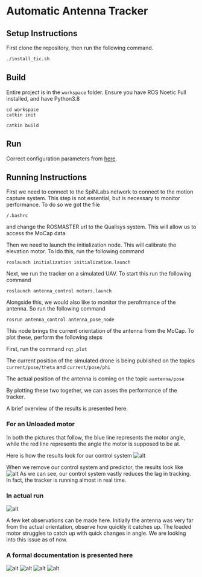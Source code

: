 # Automatic Antenna Tracker
## Setup Instructions 
First clone the repository, then run the following command.
```bash
./install_tic.sh
```

## Build

Entire project is in the `workspace` folder. 
Ensure you have ROS Noetic Full installed, and have Python3.8

```
cd workspace
catkin init

catkin build
```

## Run

Correct configuration parameters from [here](./workspace/src/messages/config/).

## Running Instructions

First we need to connect to the SpiNLabs network to connect to the motion capture system. This step is not essential, but is necessary to monitor performance. To do so we got the file 

```/.bashrc```

and change the ROSMASTER url to the Qualisys system. This will allow us to access the MoCap data. 

Then we need to launch the initialization node. This will calibrate the elevation motor. To ldo this, run the following command 

```roslaunch initialization initialization.launch```

Next, we run the tracker on a simulated UAV. To start this run the following command

```roslaunch antenna_control motors.launch```

Alongside this, we would also like to monitor the perofrmance of the antenna. So run the following command

```rosrun antenna_control antenna_pose_node```

This node brings the current orientation of the antenna from the MoCap. To plot these, perform the following steps

First, run the command ```rqt_plot```

The current position of the simulated drone is being published on the topics ```current/pose/theta``` and ```current/pose/phi```

The actual position of the antenna is coming on the topic ```aantenna/pose```

By plotting these two together, we can asses the performance of the tracker. 

A brief overview of the results is presented here. 
### For an Unloaded motor
In both the pictures that follow, the blue line represents the motor angle, while the red line represents the angle the motor is supposed to be at.

Here is how the results look for our control system
![alt](pictures/elevation_first_run_with_predictor.png)

When we remove our control system and predictor, the results look like
![alt](pictures/elevation_first_run_without_predictor.png)
As we can see, our control system vastly reduces the lag in tracking. In fact, the tracker is running almost in real time.

### In actual run
![alt](pictures/with_mocap_2304/Screenshot%20from%202024-04-24%2006-50-00.png)

A few ket observations can be made here. Initially the antenna was very far from the actual orientation, observe how quickly it catches up. The loaded motor struggles to catch up with quick changes in angle. We are looking into this issue as of now.

### A formal documentation is presented here

![alt](pictures/p1.png)
![alt](pictures/p2.png)
![alt](pictures/p3.png)
![alt](pictures/p4.png)


